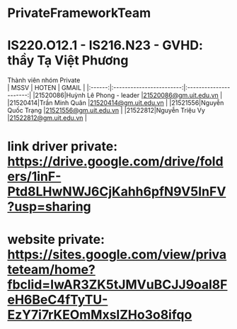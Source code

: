 # PrivateFrameworkTeam
# IS220.O12.1 - IS216.N23 - GVHD: thầy Tạ Việt Phương
Thành viên nhóm Private  
|  MSSV  |          HOTEN           |          GMAIL         |
|:------:|:------------------------:|:----------------------:|
|21520086|Huỳnh Lê Phong - leader   |21520086@gm.uit.edu.vn  |
|21520414|Trần Minh Quân	          |21520414@gm.uit.edu.vn  |
|21521556|Nguyễn Quốc Trạng         |21521556@gm.uit.edu.vn  |
|21522812|Nguyễn Triệu Vy           |21522812@gm.uit.edu.vn  | 

# link driver private: https://drive.google.com/drive/folders/1inF-Ptd8LHwNWJ6CjKahh6pfN9V5InFV?usp=sharing
# website private: https://sites.google.com/view/privateteam/home?fbclid=IwAR3ZK5tJMVuBCJJ9oal8FeH6BeC4fTyTU-EzY7i7rKEOmMxslZHo3o8ifqo
